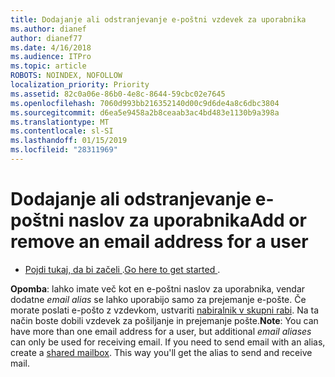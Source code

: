 ```yaml
---
title: Dodajanje ali odstranjevanje e-poštni vzdevek za uporabnika
ms.author: dianef
author: dianef77
ms.date: 4/16/2018
ms.audience: ITPro
ms.topic: article
ROBOTS: NOINDEX, NOFOLLOW
localization_priority: Priority
ms.assetid: 82c0a06e-86b0-4e8c-8644-59cbc02e7645
ms.openlocfilehash: 7060d993bb216352140d00c9d6de4a8c6dbc3804
ms.sourcegitcommit: d6ea5e9458a2b8ceaab3ac4bd483e1130b9a398a
ms.translationtype: MT
ms.contentlocale: sl-SI
ms.lasthandoff: 01/15/2019
ms.locfileid: "28311969"
---
```

# <a name="add-or-remove-an-email-address-for-a-user"></a><span data-ttu-id="214f4-102">Dodajanje ali odstranjevanje e-poštni naslov za uporabnika</span><span class="sxs-lookup"><span data-stu-id="214f4-102">Add or remove an email address for a user</span></span>

- <span data-ttu-id="214f4-103">[Pojdi tukaj, da bi začeli ](https://portal.office.com/AdminPortal/Home#/AssistedGuide/addemailoptions).</span><span class="sxs-lookup"><span data-stu-id="214f4-103">[Go here to get started ](https://portal.office.com/AdminPortal/Home#/AssistedGuide/addemailoptions).</span></span>
    
 <span data-ttu-id="214f4-p101">**Opomba**: lahko imate več kot en e-poštni naslov za uporabnika, vendar dodatne *email alias* se lahko uporabijo samo za prejemanje e-pošte. Če morate poslati e-pošto z vzdevkom, ustvariti [nabiralnik v skupni rabi](https://support.office.com/article/871a246d-3acd-4bba-948e-5de8be0544c9). Na ta način boste dobili vzdevek za pošiljanje in prejemanje pošte.</span><span class="sxs-lookup"><span data-stu-id="214f4-p101">**Note**: You can have more than one email address for a user, but additional  *email aliases*  can only be used for receiving email. If you need to send email with an alias, create a [shared mailbox](https://support.office.com/article/871a246d-3acd-4bba-948e-5de8be0544c9). This way you'll get the alias to send and receive mail.</span></span> 
  

